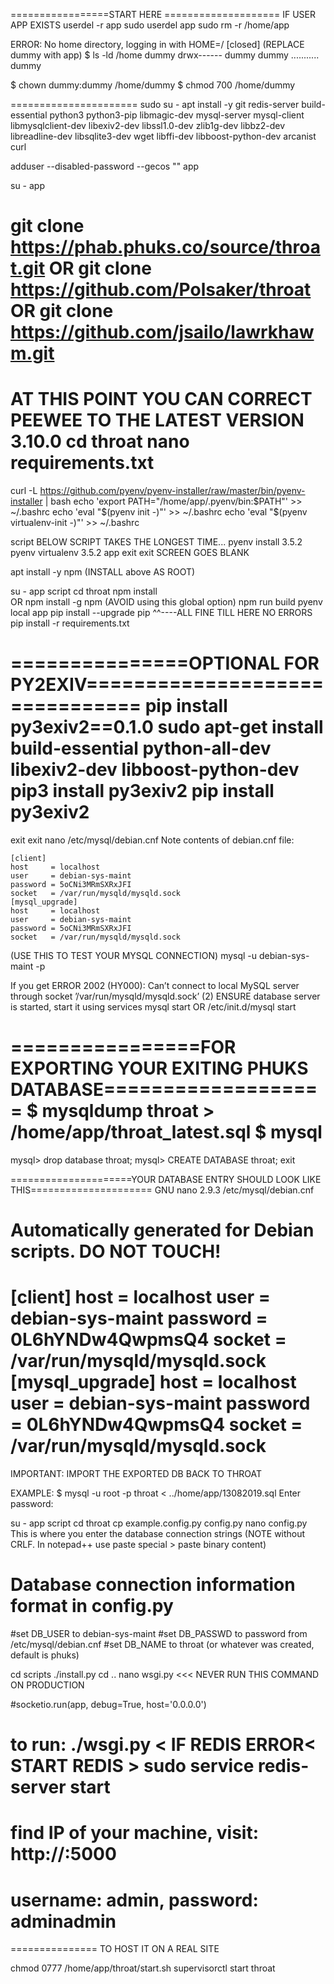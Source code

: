 =================START HERE ====================
IF USER APP EXISTS
userdel -r app
sudo userdel app
sudo rm -r /home/app

ERROR: No home directory, logging in with HOME=/ [closed] (REPLACE dummy with app)
$ ls -ld /home dummy
drwx------ dummy dummy ........... dummy

$ chown dummy:dummy /home/dummy
$ chmod 700 /home/dummy

======================
sudo su -
apt install -y git redis-server build-essential python3 python3-pip libmagic-dev mysql-server mysql-client libmysqlclient-dev libexiv2-dev libssl1.0-dev zlib1g-dev libbz2-dev libreadline-dev libsqlite3-dev wget libffi-dev libboost-python-dev arcanist curl

adduser --disabled-password --gecos "" app

su - app

git clone https://phab.phuks.co/source/throat.git
OR
git clone https://github.com/Polsaker/throat
OR
git clone https://github.com/jsailo/lawrkhawm.git
=================
AT THIS POINT YOU CAN CORRECT PEEWEE TO THE LATEST VERSION 3.10.0
cd throat
nano requirements.txt
=======================================


curl -L https://github.com/pyenv/pyenv-installer/raw/master/bin/pyenv-installer | bash
echo 'export PATH="/home/app/.pyenv/bin:$PATH"' >> ~/.bashrc
echo 'eval "$(pyenv init -)"' >> ~/.bashrc
echo 'eval "$(pyenv virtualenv-init -)"' >> ~/.bashrc

script
BELOW SCRIPT TAKES THE LONGEST TIME...
pyenv install 3.5.2
pyenv virtualenv 3.5.2 app
exit
exit
SCREEN GOES BLANK

apt install -y npm
(INSTALL above AS ROOT)

su - app
script
cd throat
npm install  
OR 
npm install -g npm (AVOID using this global option)
npm run build
pyenv local app
pip install --upgrade pip
^^----ALL FINE TILL HERE NO ERRORS
pip install -r requirements.txt

===============OPTIONAL FOR PY2EXIV===============================
pip install py3exiv2==0.1.0
sudo apt-get install build-essential python-all-dev libexiv2-dev libboost-python-dev
pip3 install py3exiv2
pip install py3exiv2
===================================================================
exit
exit
nano /etc/mysql/debian.cnf
Note contents of debian.cnf file: 
```# Automatically generated for Debian scripts. DO NOT TOUCH!
[client]
host     = localhost
user     = debian-sys-maint
password = 5oCNi3MRmSXRxJFI
socket   = /var/run/mysqld/mysqld.sock
[mysql_upgrade]
host     = localhost
user     = debian-sys-maint
password = 5oCNi3MRmSXRxJFI
socket   = /var/run/mysqld/mysqld.sock
```

(USE THIS TO TEST YOUR MYSQL CONNECTION)
mysql -u debian-sys-maint -p

If you get ERROR 2002 (HY000): Can’t connect to local MySQL server through socket ’/var/run/mysqld/mysqld.sock’ (2)
ENSURE database server is started, start it using
services mysql start
OR 
/etc/init.d/mysql start

================FOR EXPORTING YOUR EXITING PHUKS DATABASE===================
$ mysqldump throat > /home/app/throat_latest.sql
$ mysql
===========================================================================

mysql> drop database throat;
mysql> CREATE DATABASE throat;
exit

=====================YOUR DATABASE ENTRY SHOULD LOOK LIKE THIS=====================
  GNU nano 2.9.3
  /etc/mysql/debian.cnf                                           
# Automatically generated for Debian scripts. DO NOT TOUCH!
[client]
host     = localhost
user     = debian-sys-maint
password = 0L6hYNDw4QwpmsQ4
socket   = /var/run/mysqld/mysqld.sock
[mysql_upgrade]
host     = localhost
user     = debian-sys-maint
password = 0L6hYNDw4QwpmsQ4
socket   = /var/run/mysqld/mysqld.sock
====================================================================================

IMPORTANT: IMPORT THE EXPORTED DB BACK TO THROAT

EXAMPLE: 
$ mysql -u root -p throat < ../home/app/13082019.sql
Enter password:


su - app
script
cd throat
cp example.config.py config.py
nano config.py
This is where you enter the database connection strings (NOTE without CRLF. In notepad++ use paste special > paste binary content)
# Database connection information format in config.py




#set DB_USER to debian-sys-maint
#set DB_PASSWD to password from /etc/mysql/debian.cnf
#set DB_NAME to throat (or whatever was created, default is phuks)
 
cd scripts
./install.py
cd ..
nano wsgi.py   <<< NEVER RUN THIS COMMAND ON PRODUCTION

#socketio.run(app, debug=True, host='0.0.0.0')
 
# to run: ./wsgi.py   < IF REDIS ERROR< START REDIS > sudo service redis-server start 
# find IP of your machine, visit: http://<ip address>:5000
# username: admin, password: adminadmin

===============
TO HOST IT ON A REAL SITE

chmod 0777 /home/app/throat/start.sh
supervisorctl start throat

